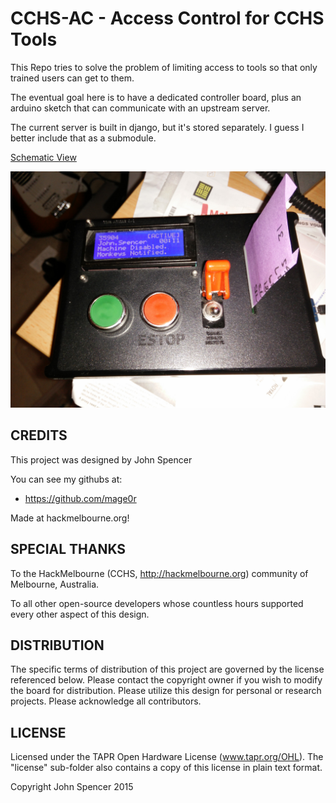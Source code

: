 CCHS-AC - Access Control for CCHS Tools
=============

This Repo tries to solve the problem of limiting access to tools so that only trained users can get to them.

The eventual goal here is to have a dedicated controller board, plus an arduino sketch that can communicate with an upstream server.

The current server is built in django, but it's stored separately.  I guess I better include that as a submodule.

[Schematic View](https://github.com/mage0r/CCHS-AC/raw/master/Circuit/cchs-ac.pdf)

![Box 1](Photos/2015-11-24%2021.28.25.jpg?raw=true "Box 1")

CREDITS
------------

This project was designed by John Spencer

You can see my githubs at:
 - https://github.com/mage0r

Made at hackmelbourne.org!

SPECIAL THANKS
------------

To the HackMelbourne (CCHS, http://hackmelbourne.org) community of Melbourne, Australia.

To all other open-source developers whose countless hours supported every other aspect of this design.

DISTRIBUTION
------------
The specific terms of distribution of this project are governed by the
license referenced below. Please contact the copyright owner if you wish to modify the board for distribution. Please utilize this design for personal or research projects. Please acknowledge all contributors.

LICENSE
-------
Licensed under the TAPR Open Hardware License (www.tapr.org/OHL).
The "license" sub-folder also contains a copy of this license in plain text format.

Copyright John Spencer 2015
